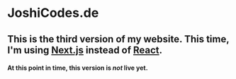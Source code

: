 # JoshiCodes.de

## This is the third version of my website. This time, I'm using [Next.js](https://nextjs.org/) instead of [React](https://reactjs.org/).

#### At this point in time, this version is _not_ live yet.

